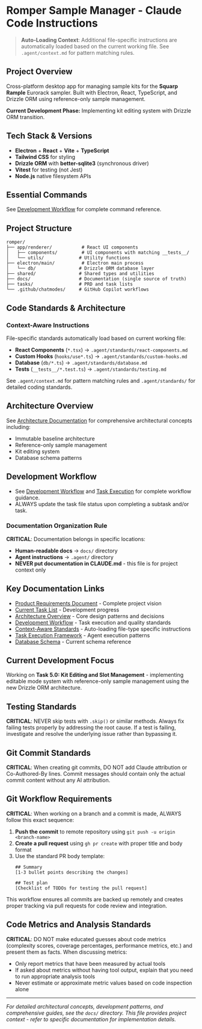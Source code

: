 # Romper Sample Manager - Claude Code Instructions

> **Auto-Loading Context**: Additional file-specific instructions are automatically loaded based on the current working file. See `.agent/context.md` for pattern matching rules.

## Project Overview

Cross-platform desktop app for managing sample kits for the **Squarp Rample** Eurorack sampler. Built with Electron, React, TypeScript, and Drizzle ORM using reference-only sample management.

**Current Development Phase:** Implementing kit editing system with Drizzle ORM transition.

## Tech Stack & Versions

- **Electron** + **React** + **Vite** + **TypeScript**
- **Tailwind CSS** for styling
- **Drizzle ORM** with **better-sqlite3** (synchronous driver)
- **Vitest** for testing (not Jest)
- **Node.js** native filesystem APIs

## Essential Commands

See [Development Workflow](./docs/developer/development-workflow.md) for complete command reference.

## Project Structure

```
romper/
├── app/renderer/           # React UI components
│   ├── components/         # UI components with matching __tests__/
│   └── utils/             # Utility functions
├── electron/main/          # Electron main process
│   └── db/                # Drizzle ORM database layer
├── shared/                # Shared types and utilities
├── docs/                  # Documentation (single source of truth)
├── tasks/                 # PRD and task lists
└── .github/chatmodes/     # GitHub Copilot workflows
```

## Code Standards & Architecture

### Context-Aware Instructions

File-specific standards automatically load based on current working file:

- **React Components** (`*.tsx`) → `.agent/standards/react-components.md`
- **Custom Hooks** (`hooks/use*.ts`) → `.agent/standards/custom-hooks.md`
- **Database** (`db/*.ts`) → `.agent/standards/database.md`
- **Tests** (`__tests__/*.test.ts`) → `.agent/standards/testing.md`

See `.agent/context.md` for pattern matching rules and `.agent/standards/` for detailed coding standards.

## Architecture Overview

See [Architecture Documentation](./docs/developer/architecture.md) for comprehensive architectural concepts including:

- Immutable baseline architecture
- Reference-only sample management
- Kit editing system
- Database schema patterns

## Development Workflow

- See [Development Workflow](./docs/developer/development-workflow.md) and [Task Execution](./.agent/task-execution.md) for complete workflow guidance.
- ALWAYS update the task file status upon completing a subtask and/or task.

### Documentation Organization Rule

**CRITICAL**: Documentation belongs in specific locations:

- **Human-readable docs** → `docs/` directory
- **Agent instructions** → `.agent/` directory
- **NEVER put documentation in CLAUDE.md** - this file is for project context only

## Key Documentation Links

- [Product Requirements Document](./tasks/PRD.md) - Complete project vision
- [Current Task List](./tasks/tasks-PRD.md) - Development progress
- [Architecture Overview](./docs/developer/architecture.md) - Core design patterns and decisions
- [Development Workflow](./docs/developer/development-workflow.md) - Task execution and quality standards
- [Context-Aware Standards](./.agent/context.md) - Auto-loading file-type specific instructions
- [Task Execution Framework](./.agent/task-execution.md) - Agent execution patterns
- [Database Schema](./docs/developer/romper-db.md) - Current schema reference

## Current Development Focus

Working on **Task 5.0: Kit Editing and Slot Management** - implementing editable mode system with reference-only sample management using the new Drizzle ORM architecture.

## Testing Standards

**CRITICAL**: NEVER skip tests with `.skip()` or similar methods. Always fix failing tests properly by addressing the root cause. If a test is failing, investigate and resolve the underlying issue rather than bypassing it.

## Git Commit Standards

**CRITICAL**: When creating git commits, DO NOT add Claude attribution or Co-Authored-By lines. Commit messages should contain only the actual commit content without any AI attribution.

## Git Workflow Requirements

**CRITICAL**: When working on a branch and a commit is made, ALWAYS follow this exact sequence:

1. **Push the commit** to remote repository using `git push -u origin <branch-name>`
2. **Create a pull request** using `gh pr create` with proper title and body format
3. Use the standard PR body template:
   ```
   ## Summary
   [1-3 bullet points describing the changes]
   
   ## Test plan
   [Checklist of TODOs for testing the pull request]
   ```

This workflow ensures all commits are backed up remotely and creates proper tracking via pull requests for code review and integration.

## Code Metrics and Analysis Standards

**CRITICAL**: DO NOT make educated guesses about code metrics (complexity scores, coverage percentages, performance metrics, etc.) and present them as facts. When discussing metrics:

- Only report metrics that have been measured by actual tools
- If asked about metrics without having tool output, explain that you need to run appropriate analysis tools
- Never estimate or approximate metric values based on code inspection alone

---

_For detailed architectural concepts, development patterns, and comprehensive guides, see the `docs/` directory. This file provides project context - refer to specific documentation for implementation details._
